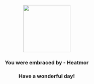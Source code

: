 <p align="center">
    <img src="https://raw.githubusercontent.com/PokeAPI/sprites/master/sprites/pokemon/631.png" width="150" height="150">
</p>
<h3 align="center">You were embraced by - <b>Heatmor</b></h3>
<h3 align="center">Have a wonderful day!</h3>
